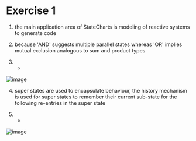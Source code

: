 # Exercise 1

1) the main application area of StateCharts is modeling of reactive systems to generate code

2) because 'AND' suggests multiple parallel states whereas 'OR' implies mutual exclusion analogous to sum and product types

3) -
![image](https://user-images.githubusercontent.com/43907020/213542736-63c807fb-09a8-4ab2-808d-5280db19d5b1.png)

4) super states are used to encapsulate behaviour, the history mechanism is used for
super states to remember their current sub-state for the following re-entries in the super state

5) -
![image](https://user-images.githubusercontent.com/43907020/213548415-39b16511-7f2f-4144-84e7-f77c1a75aa30.png)
